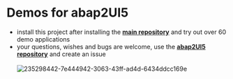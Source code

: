 # Demos for abap2UI5

* install this project after installing the [**main repository**](https://github.com/oblomov-dev/ABAP2UI5) and try out over 60 demo applications
* your questions, wishes and bugs are welcome, use the [**abap2UI5 repository**](https://github.com/oblomov-dev/ABAP2UI5) and create an issue
<br><br>
![235298442-7e444942-3063-43ff-ad4d-6434ddcc169e](https://github.com/oblomov-dev/abap2UI5-demos/assets/102328295/d70a2d2f-fc55-4310-909b-2aef77023fe8)
